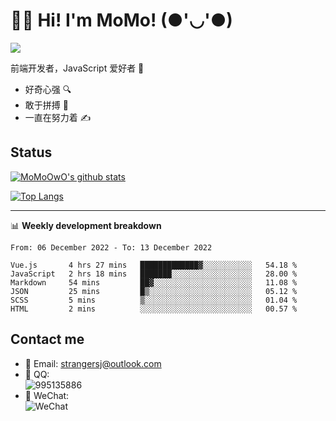 # 👨‍🎓 Hi! I'm MoMo! (●'◡'●)

[![](https://img.shields.io/badge/-@MoMoOwO-%23181717?style=flat-square&logo=github)](https://github.com/MoMoOwO)

前端开发者，JavaScript 爱好者 💖
- 好奇心强 🔍
- 敢于拼搏 💪
- 一直在努力着 ✍

## Status

[![MoMoOwO's github stats](https://github-readme-stats.vercel.app/api?username=MoMoOwO&show_icons=true&theme=tokyonight)](https://github.com/MoMoOwO)

[![Top Langs](https://github-readme-stats.vercel.app/api/top-langs/?username=MoMoOwO&layout=compact&theme=tokyonight)](https://github.com/MoMoOwO)

---

📊 **Weekly development breakdown**

<!--START_SECTION:waka-->

```text
From: 06 December 2022 - To: 13 December 2022

Vue.js       4 hrs 27 mins   █████████████▓░░░░░░░░░░░   54.18 %
JavaScript   2 hrs 18 mins   ███████░░░░░░░░░░░░░░░░░░   28.00 %
Markdown     54 mins         ██▓░░░░░░░░░░░░░░░░░░░░░░   11.08 %
JSON         25 mins         █▒░░░░░░░░░░░░░░░░░░░░░░░   05.12 %
SCSS         5 mins          ▒░░░░░░░░░░░░░░░░░░░░░░░░   01.04 %
HTML         2 mins          ░░░░░░░░░░░░░░░░░░░░░░░░░   00.57 %
```

<!--END_SECTION:waka-->

## Contact me

- 📧 Email: strangersj@outlook.com
- 🐧 QQ:  
  ![995135886](https://i.loli.net/2020/11/27/Yx6eDSQi34Va5IA.jpg)
- 💭 WeChat:  
  ![WeChat](https://i.loli.net/2020/11/27/wWX6uVoIQqig5KP.jpg)
  
